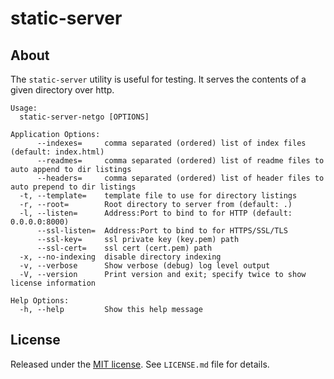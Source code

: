 static-server
=============

## About

The `static-server` utility is useful for testing. It serves the contents of a
given directory over http.

    Usage:
      static-server-netgo [OPTIONS]
    
    Application Options:
          --indexes=     comma separated (ordered) list of index files (default: index.html)
          --readmes=     comma separated (ordered) list of readme files to auto append to dir listings
          --headers=     comma separated (ordered) list of header files to auto prepend to dir listings
      -t, --template=    template file to use for directory listings
      -r, --root=        Root directory to server from (default: .)
      -l, --listen=      Address:Port to bind to for HTTP (default: 0.0.0.0:8000)
          --ssl-listen=  Address:Port to bind to for HTTPS/SSL/TLS
          --ssl-key=     ssl private key (key.pem) path
          --ssl-cert=    ssl cert (cert.pem) path
      -x, --no-indexing  disable directory indexing
      -v, --verbose      Show verbose (debug) log level output
      -V, --version      Print version and exit; specify twice to show license information
    
    Help Options:
      -h, --help         Show this help message

## License

Released under the [MIT
license](http://www.opensource.org/licenses/mit-license.php). See `LICENSE.md`
file for details.
